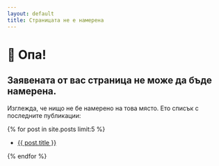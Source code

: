 ```yaml
---
layout: default
title: Страницата не е намерена
---
```


# 🙊 Опа!

## Заявената от вас страница не може да бъде намерена.

Изглежда, че нищо не бе намерено на това място. Ето списък с последните публикации:

{% for post in site.posts limit:5 %}
<ul>
<li><a href="{{ post.url }}">{{ post.title }}</a></li>
</ul>
{% endfor %}
